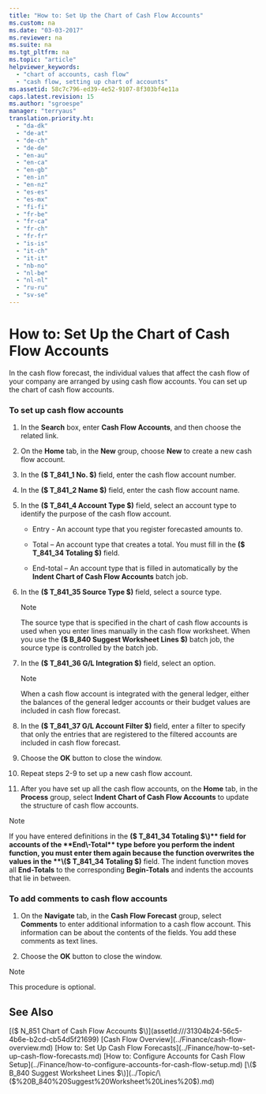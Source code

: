 ```yaml
---
title: "How to: Set Up the Chart of Cash Flow Accounts"
ms.custom: na
ms.date: "03-03-2017"
ms.reviewer: na
ms.suite: na
ms.tgt_pltfrm: na
ms.topic: "article"
helpviewer_keywords: 
  - "chart of accounts, cash flow"
  - "cash flow, setting up chart of accounts"
ms.assetid: 58c7c796-ed39-4e52-9107-8f303bf4e11a
caps.latest.revision: 15
ms.author: "sgroespe"
manager: "terryaus"
translation.priority.ht: 
  - "da-dk"
  - "de-at"
  - "de-ch"
  - "de-de"
  - "en-au"
  - "en-ca"
  - "en-gb"
  - "en-in"
  - "en-nz"
  - "es-es"
  - "es-mx"
  - "fi-fi"
  - "fr-be"
  - "fr-ca"
  - "fr-ch"
  - "fr-fr"
  - "is-is"
  - "it-ch"
  - "it-it"
  - "nb-no"
  - "nl-be"
  - "nl-nl"
  - "ru-ru"
  - "sv-se"
---
```

# How to: Set Up the Chart of Cash Flow Accounts
In the cash flow forecast, the individual values that affect the cash flow of your company are arranged by using cash flow accounts. You can set up the chart of cash flow accounts.  
  
### To set up cash flow accounts  
  
1.  In the **Search** box, enter **Cash Flow Accounts**, and then choose the related link.  
  
2.  On the **Home** tab, in the **New** group, choose **New** to create a new cash flow account.  
  
3.  In the **\($ T\_841\_1 No. $\)** field, enter the cash flow account number.  
  
4.  In the **\($ T\_841\_2 Name $\)** field, enter the cash flow account name.  
  
5.  In the **\($ T\_841\_4 Account Type $\)** field, select an account type to identify the purpose of the cash flow account.  
  
    -   Entry \- An account type that you register forecasted amounts to.  
  
    -   Total – An account type that creates a total. You must fill in the **\($ T\_841\_34 Totaling $\)** field.  
  
    -   End\-total – An account type that is filled in automatically by the **Indent Chart of Cash Flow Accounts** batch job.  
  
6.  In the **\($ T\_841\_35 Source Type $\)**  field, select a source type.  
  
    > [!NOTE]  
    >  The source type that is specified in the chart of cash flow accounts is used when you enter lines manually in the cash flow worksheet. When you use the **\($ B\_840 Suggest Worksheet Lines $\)** batch job, the source type is controlled by the batch job.  
  
7.  In the **\($ T\_841\_36 G\/L Integration $\)** field, select an option.  
  
    > [!NOTE]  
    >  When a cash flow account is integrated with the general ledger, either the balances of the general ledger accounts or their budget values are included in cash flow forecast.  
  
8.  In the **\($ T\_841\_37 G\/L Account Filter $\)** field, enter a filter to specify that only the entries that are registered to the filtered accounts are included in cash flow forecast.  
  
9. Choose the **OK** button to close the window.  
  
10. Repeat steps 2\-9 to set up a new cash flow account.  
  
11. After you have set up all the cash flow accounts, on the **Home** tab, in the **Process** group, select **Indent Chart of Cash Flow Accounts** to update the structure of cash flow accounts.  
  
> [!NOTE]  
>  If you have entered definitions in the **\($ T\_841\_34 Totaling $\)** field for accounts of the **End\-Total** type before you perform the indent function, you must enter them again because the function overwrites the values in the **\($ T\_841\_34 Totaling $\)** field. The indent function moves all **End\-Totals** to the corresponding **Begin\-Totals** and indents the accounts that lie in between.  
  
### To add comments to cash flow accounts  
  
1.  On the **Navigate** tab, in the **Cash Flow Forecast** group, select **Comments** to enter additional information to a cash flow account. This information can be about the contents of the fields. You add these comments as text lines.  
  
2.  Choose the **OK** button to close the window.  
  
> [!NOTE]  
>  This procedure is optional.  
  
## See Also  
 [\($ N\_851 Chart of Cash Flow Accounts $\)](assetId:///31304b24-56c5-4b6e-b2cd-cb54d5f21699)   
 [Cash Flow Overview](../Finance/cash-flow-overview.md)   
 [How to: Set Up Cash Flow Forecasts](../Finance/how-to-set-up-cash-flow-forecasts.md)   
 [How to: Configure Accounts for Cash Flow Setup](../Finance/how-to-configure-accounts-for-cash-flow-setup.md)   
 [\($ B\_840 Suggest Worksheet Lines $\)](../Topic/\($%20B_840%20Suggest%20Worksheet%20Lines%20$\).md)